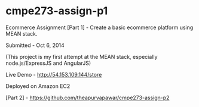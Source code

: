 # cmpe273-assign-p1
Ecommerce Assignment [Part 1] - Create a basic ecommerce platform using MEAN stack.

Submitted - Oct 6, 2014

(This project is my first attempt at the MEAN stack, especially node.js/ExpressJS and AngularJS)

Live Demo - http://54.153.109.144/store

Deployed on Amazon EC2

[Part 2] - https://github.com/theapurvapawar/cmpe273-assign-p2
